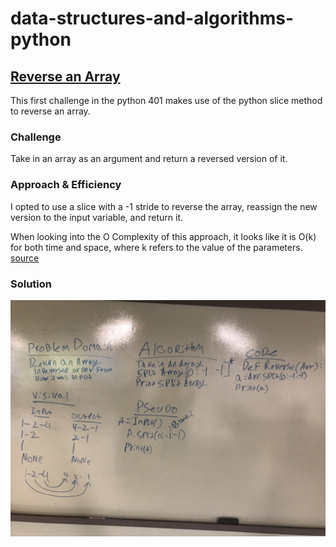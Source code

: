 # data-structures-and-algorithms-python

## [Reverse an Array](./challanges/array_reverse/array_reverse.py)

This first challenge in the python 401 makes use of the python slice method to reverse an array.

### Challenge

Take in an array as an argument and return a reversed version of it.

### Approach & Efficiency
I opted to use a slice with a -1 stride to reverse the array, reassign the new version to the input variable, and return it.

When looking into the O Complexity of this approach, it looks like it is O(k) for both time and space, where k refers to the value of the parameters. [source](https://wiki.python.org/moin/TimeComplexity)

### Solution

![reverse_array_whiteboard](./assets/reverseArray.jpeg)
